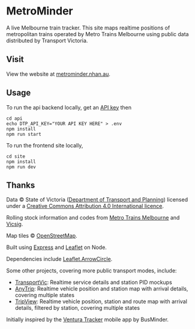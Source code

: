 # MetroMinder

A live Melbourne train tracker. This site maps realtime positions of metropolitan trains operated by Metro Trains Melbourne using public data distributed by Transport Victoria.

## Visit

View the website at [metrominder.nhan.au](https://metrominder.nhan.au).

## Usage

To run the api backend locally, get an [API key](https://data-exchange.vicroads.vic.gov.au/) then
```
cd api
echo DTP_API_KEY="YOUR API KEY HERE" > .env
npm install
npm run start
```

To run the frontend site locally,
```
cd site
npm install
npm run dev
```

## Thanks

Data © State of Victoria ([Department of Transport and Planning](https://opendata.transport.vic.gov.au/organization/public-transport)) licensed under a [Creative Commons Attribution 4.0 International licence](https://creativecommons.org/licenses/by/4.0).

Rolling stock information and codes from [Metro Trains Melbourne](https://cmsportal.metrotrains.com.au/docnum.aspx?id=A8520) and [Vicsig](https://vicsig.net/suburban/fleet).

Map tiles © [OpenStreetMap](https://openstreetmap.org/copyright).

Built using [Express](http://expressjs.com) and [Leaflet](https://leafletjs.com) on Node.

Dependencies include [Leaflet.ArrowCircle](https://github.com/nhtnhanbn/metrominder/tree/main/site/src/leaflet-arrowcircle).

Some other projects, covering more public transport modes, include:
- [TransportVic](https://transportvic.me): Realtime service details and station PID mockups
- [AnyTrip](https://anytrip.com.au/region/vic): Realtime vehicle position and station map with arrival details, covering multiple states
- [TripView](https://tripview.com.au): Realtime vehicle position, station and route map with arrival details, filtered by station, covering multiple states

Initially inspired by the [Ventura Tracker](https://venturabus.com.au/live-tracking) mobile app by BusMinder.
